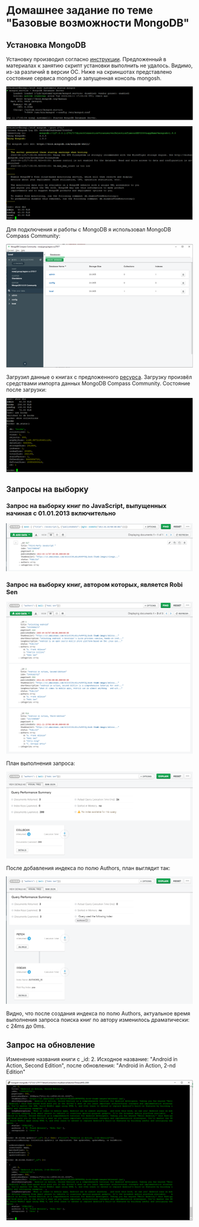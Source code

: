 # Домашнее задание по теме "Базовые возможности MongoDB"
## Установка MongoDB
Установку производил согласно [инструкции](https://www.mongodb.com/docs/manual/tutorial/install-mongodb-on-ubuntu/). Предложенный
в материалах к занятию скрипт установки выполнить не удалось. Видимо, из-за различий в версии ОС. Ниже на скриншотах
представлено состояние сервиса mongod и запущенная консоль mongosh.

![mongod status](./task02-mongod.PNG)

![mongosh](./task02-mongosh.PNG)

Для подключения и работы с MongoDB я использовал MongoDB Compass Community:

![mongo-compass-community](./task02-mongodb-compass.PNG)

Загрузил данные о книгах с предложенного [ресурса](https://github.com/ozlerhakan/mongodb-json-files). Загрузку произвёл средствами
импорта данных MongoDB Compass Community. Состояние после загрузки:

![mongodb-compass-community-books](./task02-mongodb-books.PNG)

## Запросы на выборку
### Запрос на выборку книг по JavaScript, выпущенных начиная с 01.01.2013 включительно

![mongodb-find-books](./task02-find-01.PNG)

### Запрос на выборку книг, автором которых, является Robi Sen

![mongodb-find-books](./task02-find-02.PNG)

План выполнения запроса:

![mongodb-find-books](./task02-find-02-plan.PNG)

После добавления индекса по полю Authors, план выглядит так:

![mongodb-find-books](./task02-find-02-index.PNG)

Видно, что после создания индекса по полю Authors, актуальное время выполнения запроса поиска книг по автору
изменилось драматически: с 24ms до 0ms.

## Запрос на обновление

Изменение названия книги с _id: 2. Исходное название: "Android in Action, Second Edition",
после обновления: "Android in Action, 2-nd Edition"

![mongodb-update-books](./task02-update-01.PNG)
